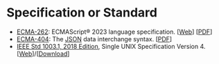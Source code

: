 # Specification or Standard

  - [ECMA-262](https://www.ecma-international.org/publications-and-standards/standards/ecma-262/): ECMAScript&reg; 2023 language specification. \[[Web](https://262.ecma-international.org/14.0/)\] \[[PDF](https://www.ecma-international.org/wp-content/uploads/ECMA-262_14th_edition_june_2023.pdf)\]
  - [ECMA-404](https://www.ecma-international.org/publications-and-standards/standards/ecma-404/): The [JSON](https://www.json.org/json-en.html) data interchange syntax. \[[PDF](https://www.ecma-international.org/wp-content/uploads/ECMA-404_2nd_edition_december_2017.pdf)\]
  - [IEEE Std 1003.1, 2018 Edition](https://unix.org/version4/), Single UNIX Specification Version 4. \[[Web](https://pubs.opengroup.org/onlinepubs/9699919799/toc.htm)\]/\[[Download](https://pubs.opengroup.org/onlinepubs/9699919799/download/)\]

<!--
  vim:  ft=markdown ic et norl wrap sw=4 sts=4:
  -->
